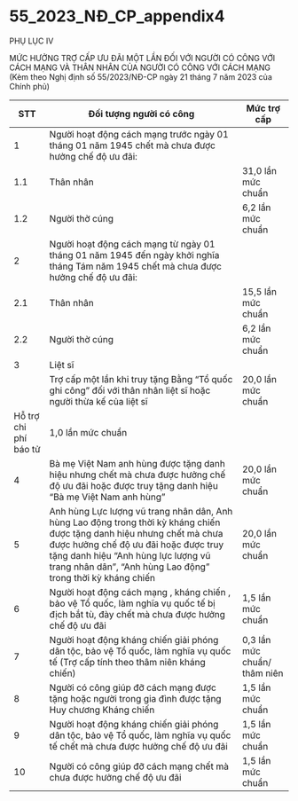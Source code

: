 # 55_2023_NĐ_CP_appendix4

PHỤ LỤC IV

MỨC HƯỞNG TRỢ CẤP ƯU ĐÃI MỘT LẦN ĐỐI VỚI NGƯỜI CÓ CÔNG VỚI CÁCH MẠNG VÀ THÂN NHÂN CỦA NGƯỜI CÓ CÔNG VỚI CÁCH MẠNG (Kèm theo Nghị định số 55/2023/NĐ-CP ngày 21 tháng 7 năm 2023 của Chính phủ)

| STT | Đối tượng người có công | Mức trợ cấp |
|---|---|---|
| 1 | Người hoạt động cách mạng trước ngày 01 tháng 01 năm 1945 chết mà chưa được hưởng chế độ ưu đãi: |  |
| 1.1 | Thân nhân | 31,0 lần mức chuẩn |
| 1.2 | Người thờ cúng | 6,2 lần mức chuẩn |
| 2 | Người hoạt động cách mạng từ ngày 01 tháng 01 năm 1945 đến ngày khởi nghĩa tháng Tám năm 1945 chết mà chưa được hưởng chế độ ưu đãi: |  |
| 2.1 | Thân nhân | 15,5 lần mức chuẩn |
| 2.2 | Người thờ cúng | 6,2 lần mức chuẩn |
| 3 | Liệt sĩ |  |
|  | Trợ cấp một lần khi truy tặng Bằng “Tổ quốc ghi công” đối với thân nhân liệt sĩ hoặc người thừa kế của liệt sĩ | 20,0 lần mức chuẩn |
| Hỗ trợ chi phí báo tử | 1,0 lần mức chuẩn |  |
| 4 | Bà mẹ Việt Nam anh hùng được tặng danh hiệu nhưng chết mà chưa được hưởng chế độ ưu đãi hoặc được truy tặng danh hiệu “Bà mẹ Việt Nam anh hùng” | 20,0 lần mức chuẩn |
| 5 | Anh hùng Lực lượng vũ trang nhân dân, Anh hùng Lao động trong thời kỳ kháng chiến được tặng danh hiệu nhưng chết mà chưa được hưởng chế độ ưu đãi hoặc được truy tặng danh hiệu “Anh hùng lực lượng vũ trang nhân dân”, “Anh hùng Lao động” trong thời kỳ kháng chiến | 20,0 lần mức chuẩn |
| 6 | Người hoạt động cách mạng , kháng chiến , bảo vệ Tổ quốc, làm nghĩa vụ quốc tế bị địch bắt tù, đày chết mà chưa được hưởng chế độ ưu đãi | 1,5 lần mức chuẩn |
| 7 | Người hoạt động kháng chiến giải phóng dân tộc, bảo vệ Tổ quốc, làm nghĩa vụ quốc tế (Trợ cấp tính theo thâm niên kháng chiến) | 0,3 lần mức chuẩn/ thâm niên |
| 8 | Người có công giúp đỡ cách mạng được tặng hoặc người trong gia đình được tặng Huy chương Kháng chiến | 1,5 lần mức chuẩn |
| 9 | Người hoạt động kháng chiến giải phóng dân tộc, bảo vệ Tổ quốc, làm nghĩa vụ quốc tế chết mà chưa được hưởng chế độ ưu đãi | 1,5 lần mức chuẩn |
| 10 | Người có công giúp đỡ cách mạng chết mà chưa được hưởng chế độ ưu đãi | 1,5 lần mức chuẩn |